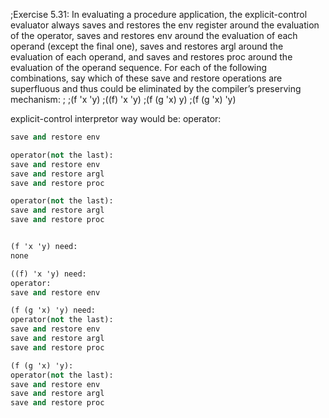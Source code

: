;Exercise 5.31: In evaluating a procedure application, the explicit-control evaluator always saves and restores the env register around the evaluation of the operator, saves and restores env around the evaluation of each operand (except the final one), saves and restores argl around the evaluation of each operand, and saves and restores proc around the evaluation of the operand sequence. For each of the following combinations, say which of these save and restore operations are superfluous and thus could be eliminated by the compiler’s preserving mechanism:
;
;(f 'x 'y)
;((f) 'x 'y)
;(f (g 'x) y)
;(f (g 'x) 'y)

explicit-control interpretor way would be:
operator:
```Scheme
save and restore env

operator(not the last):
save and restore env
save and restore argl
save and restore proc

operator(not the last):
save and restore argl
save and restore proc


(f 'x 'y) need:
none

((f) 'x 'y) need:
operator:
save and restore env

(f (g 'x) 'y) need:
operator(not the last):
save and restore env
save and restore argl
save and restore proc

(f (g 'x) 'y):
operator(not the last):
save and restore env
save and restore argl
save and restore proc
```
